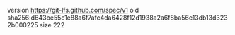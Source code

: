 version https://git-lfs.github.com/spec/v1
oid sha256:d643be55c1e88a6f7afc4da6428f12d1938a2a6f8ba56e13db13d3232b000225
size 222
